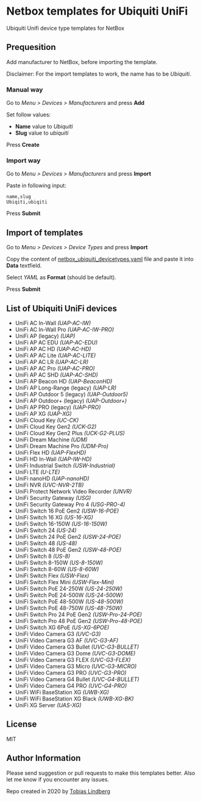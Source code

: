 # Netbox templates for Ubiquiti UniFi

Ubiquiti Unifi device type templates for NetBox

## Prequesition

Add manufacturer to NetBox, before importing the template.

Disclaimer: For the import templates to work, the name has to be *Ubiquiti*.

### Manual way

Go to *Menu > Devices > Manufacturers* and press **Add**

Set follow values:
* **Name** value to *Ubiquiti*
* **Slug** value to *ubiquiti*

Press **Create**

### Import way

Go to *Menu > Devices > Manufacturers* and press **Import**

Paste in following input:
```
name,slug
Ubiqiti,ubiqiti
```

Press **Submit**

## Import of templates

Go to *Menu > Devices > Device Types* and press **Import**

Copy the content of [netbox_ubiquiti_devicetypes.yaml](netbox_ubiquiti_devicetypes.yaml) file and paste it into **Data** textfield.

Select *YAML* as **Format** (should be default).

Press **Submit**

## List of Ubiquiti UniFi devices

* UniFi AC In-Wall *(UAP-AC-IW)*
* UniFi AC In-Wall Pro *(UAP-AC-IW-PRO)*
* UniFi AP (legacy) *(UAP)*
* UniFi AP AC EDU *(UAP-AC-EDU)*
* UniFi AP AC HD *(UAP-AC-HD)*
* UniFi AP AC Lite *(UAP-AC-LITE)*
* UniFi AP AC LR *(UAP-AC-LR)*
* UniFi AP AC Pro *(UAP-AC-PRO)*
* UniFi AP AC SHD *(UAP-AC-SHD)*
* UniFi AP Beacon HD *(UAP-BeaconHD)*
* UniFi AP Long-Range (legacy) *(UAP-LR)*
* UniFi AP Outdoor 5 (legacy) *(UAP-Outdoor5)*
* UniFi AP Outdoor+ (legacy) *(UAP-Outdoor+)*
* UniFi AP PRO (legacy) *(UAP-PRO)*
* UniFi AP XG *(UAP-XG)*
* UniFi Cloud Key *(UC-CK)*
* UniFi Cloud Key Gen2 *(UCK-G2)*
* UniFi Cloud Key Gen2 Plus *(UCK-G2-PLUS)*
* UniFi Dream Machine *(UDM)*
* UniFi Dream Machine Pro *(UDM-Pro)*
* UniFi Flex HD *(UAP-FlexHD)*
* UniFi HD In-Wall *(UAP-IW-HD)*
* UniFi Industrial Switch *(USW-Industrial)*
* UniFi LTE *(U-LTE)*
* UniFi nanoHD *(UAP-nanoHD)*
* UniFi NVR *(UVC-NVR-2TB)*
* UniFi Protect Network Video Recorder *(UNVR)*
* UniFi Security Gateway *(USG)*
* UniFi Security Gateway Pro 4 *(USG-PRO-4)*
* UniFi Switch 16 PoE Gen2 *(USW-16-POE)*
* UniFi Switch 16 XG *(US-16-XG)*
* UniFi Switch 16-150W *(US-16-150W)*
* UniFi Switch 24 *(US-24)*
* UniFi Switch 24 PoE Gen2 *(USW-24-POE)*
* UniFi Switch 48 *(US-48)*
* UniFi Switch 48 PoE Gen2 *(USW-48-POE)*
* UniFi Switch 8 *(US-8)*
* UniFi Switch 8-150W *(US-8-150W)*
* UniFi Switch 8-60W *(US-8-60W)*
* UniFi Switch Flex *(USW-Flex)*
* UniFi Switch Flex Mini *(USW-Flex-Mini)*
* UniFi Switch PoE 24-250W *(US-24-250W)*
* UniFi Switch PoE 24-500W *(US-24-500W)*
* UniFi Switch PoE 48-500W *(US-48-500W)*
* UniFi Switch PoE 48-750W *(US-48-750W)*
* UniFi Switch Pro 24 PoE Gen2 *(USW-Pro-24-POE)*
* UniFi Switch Pro 48 PoE Gen2 *(USW-Pro-48-POE)*
* UniFi Switch XG 6PoE *(US-XG-6POE)*
* UniFi Video Camera G3 *(UVC-G3)*
* UniFi Video Camera G3 AF *(UVC-G3-AF)*
* UniFi Video Camera G3 Bullet *(UVC-G3-BULLET)*
* UniFi Video Camera G3 Dome *(UVC-G3-DOME)*
* UniFi Video Camera G3 FLEX *(UVC-G3-FLEX)*
* UniFi Video Camera G3 Micro *(UVC-G3-MICRO)*
* UniFi Video Camera G3 PRO *(UVC-G3-PRO)*
* UniFi Video Camera G4 Bullet *(UVC-G4-BULLET)*
* UniFi Video Camera G4 PRO *(UVC-G4-PRO)*
* UniFi WiFi BaseStation XG *(UWB-XG)*
* UniFi WiFi BaseStation XG Black *(UWB-XG-BK)*
* UniFi XG Server *(UAS-XG)*

## License

MIT

## Author Information

Please send suggestion or pull requests to make this templates better. Also let me know if you encounter any issues.

Repo created in 2020 by [Tobias Lindberg](https://github.com/tobiasehlert)

